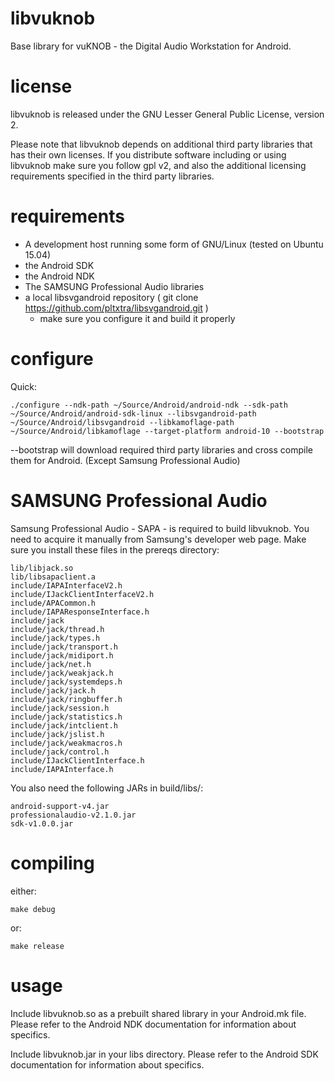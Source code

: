 # libvuknob
Base library for vuKNOB - the Digital Audio Workstation for Android.

# license
libvuknob is released under the GNU Lesser General Public License, version 2.

Please note that libvuknob depends on additional third party libraries that has
their own licenses. If you distribute software including or using libvuknob make
sure you follow gpl v2, and also the additional licensing requirements specified in
the third party libraries.

# requirements

 * A development host running some form of GNU/Linux (tested on Ubuntu 15.04)
 * the Android SDK
 * the Android NDK
 * The SAMSUNG Professional Audio libraries
 * a local libsvgandroid repository ( git clone https://github.com/pltxtra/libsvgandroid.git )
   - make sure you configure it and build it properly

# configure

Quick:

```
./configure --ndk-path ~/Source/Android/android-ndk --sdk-path ~/Source/Android/android-sdk-linux --libsvgandroid-path ~/Source/Android/libsvgandroid --libkamoflage-path ~/Source/Android/libkamoflage --target-platform android-10 --bootstrap
```

--bootstrap will download required third party libraries and cross compile them for Android. (Except Samsung Professional Audio)


# SAMSUNG Professional Audio

Samsung Professional Audio - SAPA - is required to build libvuknob. You need to acquire it manually
from Samsung's developer web page. Make sure you install these files in the prereqs directory:

```
lib/libjack.so
lib/libsapaclient.a
include/IAPAInterfaceV2.h
include/IJackClientInterfaceV2.h
include/APACommon.h
include/IAPAResponseInterface.h
include/jack
include/jack/thread.h
include/jack/types.h
include/jack/transport.h
include/jack/midiport.h
include/jack/net.h
include/jack/weakjack.h
include/jack/systemdeps.h
include/jack/jack.h
include/jack/ringbuffer.h
include/jack/session.h
include/jack/statistics.h
include/jack/intclient.h
include/jack/jslist.h
include/jack/weakmacros.h
include/jack/control.h
include/IJackClientInterface.h
include/IAPAInterface.h
```

You also need the following JARs in build/libs/:

```
android-support-v4.jar
professionalaudio-v2.1.0.jar
sdk-v1.0.0.jar
```

# compiling

either:

```
make debug
```

or:

```
make release
```

# usage

Include libvuknob.so as a prebuilt shared library in your Android.mk file. Please refer to the
Android NDK documentation for information about specifics.

Include libvuknob.jar in your libs directory. Please refer to the Android SDK documentation for
information about specifics.
